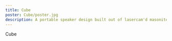 ```yaml
---
title: Cube
poster: Cube/poster.jpg
description: A portable speaker design built out of lasercam'd masonite.
---
```

Cube
